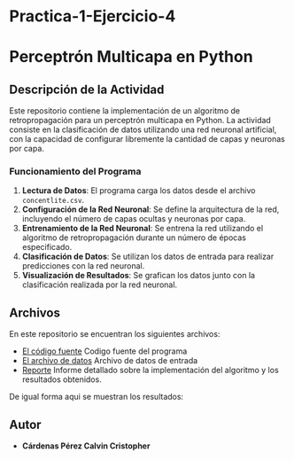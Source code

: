 # Practica-1-Ejercicio-4
# Perceptrón Multicapa en Python

## Descripción de la Actividad

Este repositorio contiene la implementación de un algoritmo de retropropagación para un perceptrón multicapa en Python. La actividad consiste en la clasificación de datos utilizando una red neuronal artificial, con la capacidad de configurar libremente la cantidad de capas y neuronas por capa.

### Funcionamiento del Programa

1. **Lectura de Datos**: El programa carga los datos desde el archivo `concentlite.csv`.
2. **Configuración de la Red Neuronal**: Se define la arquitectura de la red, incluyendo el número de capas ocultas y neuronas por capa.
3. **Entrenamiento de la Red Neuronal**: Se entrena la red utilizando el algoritmo de retropropagación durante un número de épocas especificado.
4. **Clasificación de Datos**: Se utilizan los datos de entrada para realizar predicciones con la red neuronal.
5. **Visualización de Resultados**: Se grafican los datos junto con la clasificación realizada por la red neuronal.

## Archivos

En este repositorio se encuentran los siguientes archivos:

- [El código fuente](codigo.py) Codigo fuente del programa
- [El archivo de datos](irisbin.csv) Archivo de datos de entrada
- [Reporte](Reporte.pdf) Informe detallado sobre la implementación del algoritmo y los resultados obtenidos.

De igual forma aqui se muestran los resultados:

## Autor

- **Cárdenas Pérez Calvin Cristopher**
